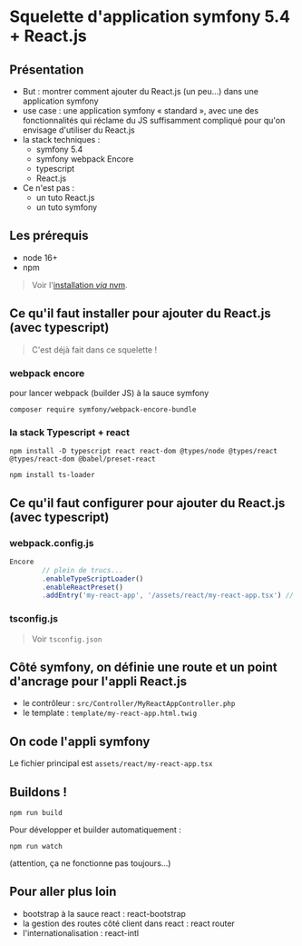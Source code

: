 # Squelette d'application symfony 5.4 + React.js

## Présentation

* But : montrer comment ajouter du React.js (un peu...) dans une application symfony
* use case : une application symfony « standard », avec une des fonctionnalités qui réclame du JS  suffisamment compliqué pour qu'on envisage d'utiliser du React.js  
* la stack techniques :
    * symfony 5.4 
    * symfony webpack Encore
    * typescript
    * React.js
* Ce n'est pas :
   * un tuto React.js
   * un tuto symfony

## Les prérequis

* node 16+
* npm

> Voir l'[installation _via_ nvm](https://github.com/nvm-sh/nvm).

## Ce qu'il faut installer pour ajouter du React.js (avec typescript)

> C'est déjà fait dans ce squelette !

### webpack encore

pour lancer webpack (builder JS) à la sauce symfony

```shell
composer require symfony/webpack-encore-bundle 
```

### la stack Typescript + react

```shell
npm install -D typescript react react-dom @types/node @types/react @types/react-dom @babel/preset-react
```

```shell
npm install ts-loader
```


## Ce qu'il faut configurer pour ajouter du React.js (avec typescript)

### webpack.config.js

```javascript
Encore
        // plein de trucs...
        .enableTypeScriptLoader()
        .enableReactPreset()
        .addEntry('my-react-app', '/assets/react/my-react-app.tsx') // le chemin vers l'appli react

```

### tsconfig.js

> Voir `tsconfig.json`

## Côté symfony, on définie une route et un point d'ancrage pour l'appli React.js

* le contrôleur : `src/Controller/MyReactAppController.php`
* le template : `template/my-react-app.html.twig`

## On code l'appli symfony 

Le fichier principal est `assets/react/my-react-app.tsx`

## Buildons !

```shell
npm run build
```

Pour développer et builder automatiquement :

```shell
npm run watch
```

(attention, ça ne fonctionne pas toujours...)

## Pour aller plus loin

* bootstrap à la sauce react : react-bootstrap
* la gestion des routes côté client dans react : react router
* l'internationalisation : react-intl